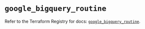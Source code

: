 # `google_bigquery_routine`

Refer to the Terraform Registry for docs: [`google_bigquery_routine`](https://registry.terraform.io/providers/hashicorp/google/6.49.2/docs/resources/bigquery_routine).
